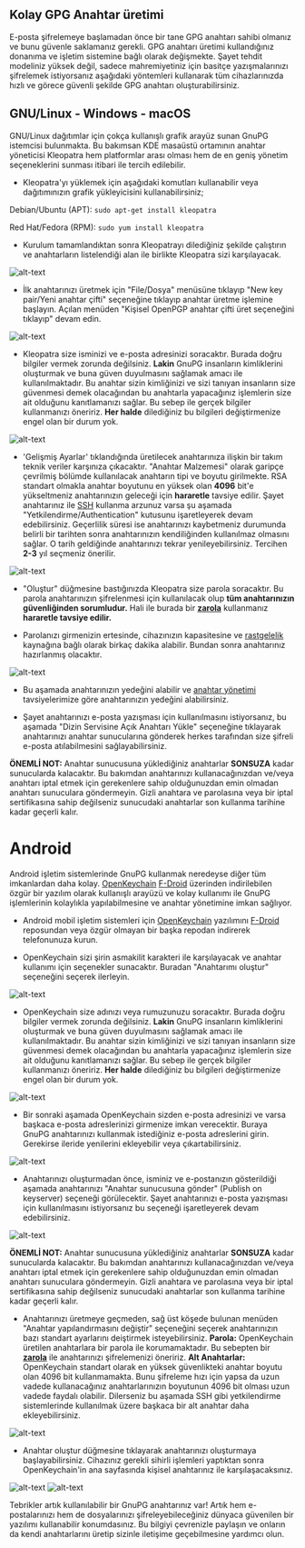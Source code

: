 ## Kolay GPG Anahtar üretimi

E-posta şifrelemeye başlamadan önce bir tane GPG anahtarı sahibi olmanız ve bunu güvenle saklamanız gerekli. GPG anahtarı üretimi kullandığınız donanıma ve işletim sistemine bağlı olarak değişmekte. Şayet tehdit modeliniz yüksek değil, sadece mahremiyetiniz için basitçe yazışmalarınızı şifrelemek istiyorsanız aşağıdaki yöntemleri kullanarak tüm cihazlarınızda hızlı ve görece güvenli şekilde GPG anahtarı oluşturabilirsiniz.

## GNU/Linux -  Windows - macOS

GNU/Linux dağıtımlar için çokça kullanışlı grafik arayüz sunan GnuPG istemcisi bulunmakta. Bu bakımsan KDE masaüstü ortamının anahtar yöneticisi Kleopatra hem platformlar arası olması hem de en geniş yönetim seçeneklerini sunması itibari ile tercih edilebilir.

* Kleopatra'yı yüklemek için aşağıdaki komutları kullanabilir veya dağıtımınızın grafik yükleyicisini kullanabilirsiniz;

Debian/Ubuntu (APT): `sudo apt-get install kleopatra`

Red Hat/Fedora (RPM): `sudo yum install kleopatra`

* Kurulum tamamlandıktan sonra Kleopatrayı dilediğiniz şekilde çalıştırın ve anahtarların listelendiği alan ile birlikte Kleopatra sizi karşılayacak.

![alt-text](gpg-anahtar-uretimi/kleopatra1.png "Kleopatra ana ekranı")

* İlk anahtarınızı üretmek için "File/Dosya" menüsüne tıklayıp "New key pair/Yeni anahtar çifti" seçeneğine tıklayıp anahtar üretme işlemine başlayın. Açılan menüden "Kişisel OpenPGP anahtar çifti üret seçeneğini tıklayıp" devam edin.

![alt-text](gpg-anahtar-uretimi/kleopatra2.png "Anahtar Çifti Oluşturma Ekranı")

* Kleopatra size isminizi ve e-posta adresinizi soracaktır. Burada doğru bilgiler vermek zorunda değilsiniz. __Lakin__ GnuPG insanların kimliklerini oluşturmak ve buna güven duyulmasını sağlamak amacı ile kullanılmaktadır. Bu anahtar sizin kimliğinizi ve sizi tanıyan insanların size güvenmesi demek olacağından bu anahtarla yapacağınız işlemlerin size ait olduğunu kanıtlamanızı sağlar. Bu sebep ile gerçek bilgiler kullanmanızı öneririz. **Her halde** dilediğiniz bu bilgileri değiştirmenize engel olan bir durum yok.

![alt-text](gpg-anahtar-uretimi/kleopatra3.png "ID Bilgilerinin Girimi")

* 'Gelişmiş Ayarlar' tıklandığında üretilecek anahtarınıza ilişkin bir takım teknik veriler karşınıza çıkacaktır. "Anahtar Malzemesi" olarak garipçe çevrilmiş bölümde kullanılacak anahtarın tipi ve boyutu girilmekte. RSA standart olmakla anahtar boyutunu en yüksek olan **4096** bit'e yükseltmeniz anahtarınızın geleceği için **hararetle** tavsiye edilir. Şayet anahtarınız ile [SSH](https://en.wikipedia.org/wiki/Secure_Shell) kullanma arzunuz varsa şu aşamada "Yetkilendirme/Authentication" kutusunu işaretleyerek devam edebilirsiniz. Geçerlilik süresi ise anahtarınızı kaybetmeniz durumunda belirli bir tarihten sonra anahtarınızın kendiliğinden kullanılmaz olmasını sağlar. O tarih geldiğinde anahtarınızı tekrar yenileyebilirsiniz. Tercihen **2-3** yıl seçmeniz önerilir.

![alt-text](gpg-anahtar-uretimi/kleopatra4.png "Anahtar Özellikleri")

* "Oluştur" düğmesine bastığınızda Kleopatra size parola soracaktır. Bu parola anahtarınızın şifrelenmesi için kullanılacak olup **tüm anahtarınızın güvenliğinden sorumludur.** Hali ile burada bir [**zarola**](https://zarola.oyd.org.tr) kullanmanız **hararetle tavsiye edilir.**

* Parolanızı girmenizin ertesinde, cihazınızın kapasitesine ve [rastgelelik](https://en.wikipedia.org/wiki/Randomness) kaynağına bağlı olarak birkaç dakika alabilir. Bundan sonra anahtarınız hazırlanmış olacaktır.

![alt-text](gpg-anahtar-uretimi/kleopatra5.png "Sonuç Ekranı")

* Bu aşamada anahtarınızın yedeğini alabilir ve [anahtar yönetimi](anahtar-saklama.md) tavsiyelerimize göre anahtarınızın yedeğini alabilirsiniz.

* Şayet anahtarınızı e-posta yazışması için kullanılmasını istiyorsanız, bu aşamada "Dizin Servisine Açık Anahtarı Yükle" seçeneğine tıklayarak anahtarınızı anahtar sunucularına gönderek herkes tarafından size şifreli e-posta atılabilmesini sağlayabilirsiniz.

__ÖNEMLİ NOT:__ Anahtar sunucusuna yüklediğiniz anahtarlar **SONSUZA** kadar sunucularda kalacaktır. Bu bakımdan anahtarınızı kullanacağınızdan ve/veya anahtarı iptal etmek için gerekenlere sahip olduğunuzdan emin olmadan anahtarı sunuculara göndermeyin. Gizli anahtara ve parolasına veya bir iptal sertifikasına sahip değilseniz sunucudaki anahtarlar son kullanma tarihine kadar geçerli kalır.

# Android

Android işletim sistemlerinde GnuPG kullanmak neredeyse diğer tüm imkanlardan daha kolay. [OpenKeychain](https://openkeychain.org) [F-Droid](https://f-droid.org) üzerinden indirilebilen özgür bir yazılım olarak kullanışlı arayüzü ve kolay kullanımı ile GnuPG işlemlerinin kolaylıkla yapılabilmesine ve anahtar yönetimine imkan sağlıyor.

* Android mobil işletim sistemleri için [OpenKeychain](https://openkeychain.org) yazılımını [F-Droid](https://f-droid.org) reposundan veya özgür olmayan bir başka repodan indirerek telefonunuza kurun.

* OpenKeychain sizi şirin asmakilit karakteri ile karşılayacak ve anahtar kullanımı için seçenekler sunacaktır. Buradan "Anahtarımı oluştur" seçeneğini seçerek ilerleyin.

![alt-text](gpg-anahtar-uretimi/openkeychain1.png "OpenKeychain Karşılama Ekranı")

* OpenKeychain size adınızı veya rumuzunuzu soracaktır. Burada doğru bilgiler vermek zorunda değilsiniz. __Lakin__ GnuPG insanların kimliklerini oluşturmak ve buna güven duyulmasını sağlamak amacı ile kullanılmaktadır. Bu anahtar sizin kimliğinizi ve sizi tanıyan insanların size güvenmesi demek olacağından bu anahtarla yapacağınız işlemlerin size ait olduğunu kanıtlamanızı sağlar. Bu sebep ile gerçek bilgiler kullanmanızı öneririz. **Her halde** dilediğiniz bu bilgileri değiştirmenize engel olan bir durum yok.

![alt-text](gpg-anahtar-uretimi/openkeychain2.png "İsim Girişi")

* Bir sonraki aşamada OpenKeychain sizden e-posta adresinizi ve varsa başkaca e-posta adreslerinizi girmenize imkan verecektir. Buraya GnuPG anahtarınızı kullanmak istediğiniz e-posta adreslerini girin. Gerekirse ileride yenilerini ekleyebilir veya çıkartabilirsiniz.

![alt-text](gpg-anahtar-uretimi/openkeychain3.png "E-posta Girişi")

* Anahtarınızı oluşturmadan önce, isminiz ve e-postanızın gösterildiği aşamada anahtarınızı "Anahtar sunucusuna gönder" (Publish on keyserver) seçeneği görülecektir. Şayet anahtarınızı e-posta yazışması için kullanılmasını istiyorsanız bu seçeneği işaretleyerek devam edebilirsiniz.

![alt-text](gpg-anahtar-uretimi/openkeychain4.png "Anahtar Oluşturma")

__ÖNEMLİ NOT:__ Anahtar sunucusuna yüklediğiniz anahtarlar **SONSUZA** kadar sunucularda kalacaktır. Bu bakımdan anahtarınızı kullanacağınızdan ve/veya anahtarı iptal etmek için gerekenlere sahip olduğunuzdan emin olmadan anahtarı sunuculara göndermeyin. Gizli anahtara ve parolasına veya bir iptal sertifikasına sahip değilseniz sunucudaki anahtarlar son kullanma tarihine kadar geçerli kalır.

* Anahtarınızı üretmeye geçmeden, sağ üst köşede bulunan menüden "Anahtar yapılandırmasını değiştir" seçeneğini seçerek anahtarınızın bazı standart ayarlarını deiştirmek isteyebilirsiniz.
**Parola:** OpenKeychain üretilen anahtarlara bir parola ile korumamaktadır. Bu sebepten bir [**zarola**](https://zarola.oyd.org.tr) ile anahtarınızı şifrelemenizi öneririz.
**Alt Anahtarlar:** OpenKeychain standart olarak en yüksek güvenlikteki anahtar boyutu olan 4096 bit kullanmamakta. Bunu şifreleme hızı için yapsa da uzun vadede kullanacağınız anahtarlarınızın boyutunun 4096 bit olması uzun vadede faydalı olabilir. Dilerseniz bu aşamada SSH gibi yetkilendirme sistemlerinde kullanılmak üzere başkaca bir alt anahtar daha ekleyebilirsiniz.

![alt-text](gpg-anahtar-uretimi/openkeychain7.png "Gelişmiş Anahtar Ayarları")

* Anahtar oluştur düğmesine tıklayarak anahtarınızı oluşturmaya başlayabilirsiniz. Cihazınız gerekli sihirli işlemleri yaptıktan sonra OpenKeychain'in ana sayfasında kişisel anahtarınız ile karşılaşacaksınız.

![alt-text](gpg-anahtar-uretimi/openkeychain5.png)
![alt-text](gpg-anahtar-uretimi/openkeychain6.png)

Tebrikler artık kullanılabilir bir GnuPG anahtarınız var! Artık hem e-postalarınızı hem de dosyalarınızı şifreleyebileceğiniz dünyaca güvenilen bir yazılımı kullanabilir konumdasınız. Bu bilgiyi çevrenizle paylaşın ve onların da kendi anahtarlarını üretip sizinle iletişime geçebilmesine yardımcı olun.
